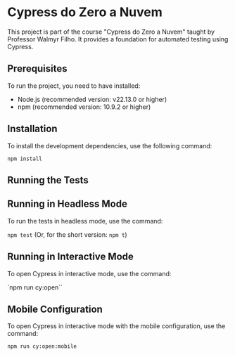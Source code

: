 # Cypress do Zero a Nuvem

This project is part of the course "Cypress do Zero a Nuvem" taught by Professor Walmyr Filho. It provides a foundation for automated testing using Cypress.

## Prerequisites

To run the project, you need to have installed:
- Node.js (recommended version: v22.13.0 or higher)
- npm (recommended version: 10.9.2 or higher)

## Installation

To install the development dependencies, use the following command:

`npm install`

## Running the Tests

## Running in Headless Mode

To run the tests in headless mode, use the command:

`npm test` (Or, for the short version: `npm t`)

## Running in Interactive Mode

To open Cypress in interactive mode, use the command:

`npm run cy:open``

## Mobile Configuration

To open Cypress in interactive mode with the mobile configuration, use the command:

`npm run cy:open:mobile`

